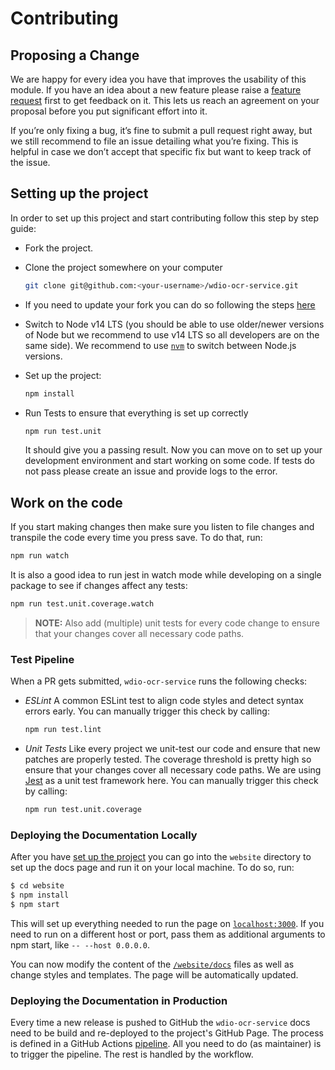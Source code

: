# Contributing

## Proposing a Change
We are happy for every idea you have that improves the usability of this module. If you have an idea about a new feature
please raise a [feature request](https://github.com/wswebcreation/wdio-ocr-service/issues/new?template=--feature-request.md)
first to get feedback on it. This lets us reach an agreement on your proposal before you put significant effort into it.

If you’re only fixing a bug, it’s fine to submit a pull request right away, but we still recommend to file an issue
detailing what you’re fixing. This is helpful in case we don’t accept that specific fix but want to keep track of the issue.

## Setting up the project
In order to set up this project and start contributing follow this step by step guide:

* Fork the project.
* Clone the project somewhere on your computer

    ```sh
    git clone git@github.com:<your-username>/wdio-ocr-service.git
    ```

* If you need to update your fork you can do so following the steps
  [here](https://help.github.com/en/github/collaborating-with-issues-and-pull-requests/syncing-a-fork)
* Switch to Node v14 LTS (you should be able to use older/newer versions of Node but we recommend to use v14 LTS so all
  developers are on the same side). We recommend to use [`nvm`](https://github.com/nvm-sh/nvm) to switch between Node.js versions.
* Set up the project:

    ```sh
    npm install
    ```
* Run Tests to ensure that everything is set up correctly

    ```sh
    npm run test.unit
    ```
  It should give you a passing result. Now you can move on to set up your development environment and start working on
  some code. If tests do not pass please create an issue and provide logs to the error.

## Work on the code
If you start making changes then make sure you listen to file changes and transpile the code every time you press save.
To do that, run:

```sh
npm run watch
```

It is also a good idea to run jest in watch mode while developing on a single package to see if changes affect any
tests:

```sh
npm run test.unit.coverage.watch
```

> **NOTE:** Also add (multiple) unit tests for every code change to ensure that your changes cover all necessary
> code paths.

### Test Pipeline
When a PR gets submitted, `wdio-ocr-service` runs the following checks:

- *ESLint*
  A common ESLint test to align code styles and detect syntax errors early.
  You can manually trigger this check by calling:

  ```sh
  npm run test.lint
  ```
- *Unit Tests*
  Like every project we unit-test our code and ensure that new patches are properly tested. The coverage threshold is
  pretty high so ensure that your changes cover all necessary code paths. We are using [Jest](https://jestjs.io/) as a
  unit test framework here.
  You can manually trigger this check by calling:

  ```sh
  npm run test.unit.coverage
  ```

### Deploying the Documentation Locally
After you have [set up the project](./CONTRIBUTING.MD#setting-up-the-project) you can go into the `website` directory to
set up the docs page and run it on your local machine. To do so, run:

```sh
$ cd website
$ npm install
$ npm start
```

This will set up everything needed to run the page on [`localhost:3000`](http://localhost:3000/). If you need to run on
a different host or port, pass them as additional arguments to npm start, like `-- --host 0.0.0.0`.

You can now modify the content of the
[`/website/docs`](https://github.com/wswebcreation/wdio-ocr-service/tree/main/website/docs) files as well as change
styles and templates. The page will be automatically updated.

### Deploying the Documentation in Production
Every time a new release is pushed to GitHub the `wdio-ocr-service` docs need to be build and re-deployed to the
project's GitHub Page. The process is defined in a GitHub Actions
[pipeline](https://github.com/wswebcreation/wdio-ocr-service/blob/main/.github/workflows/documentation.yml). All you
need to do (as maintainer) is to trigger the pipeline. The rest is handled by the workflow.
